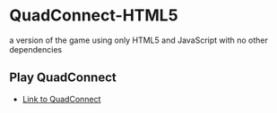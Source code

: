 # QuadConnect-HTML5
a version of the game using only HTML5 and JavaScript with no other dependencies

## Play QuadConnect

* [Link to QuadConnect](https://flickerbits.github.io/QuadConnect-HTML5/)